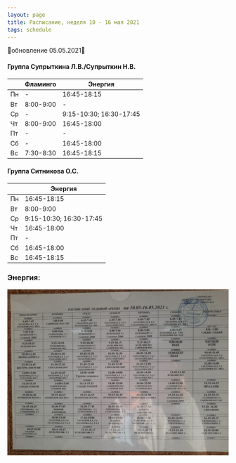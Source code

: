 ```yaml
---
layout: page
title: Расписание, неделя 10 - 16 мая 2021
tags: schedule
---
```


🔺обновление 05.05.2021🔺  

#### Группа Супрыткина Л.В./Супрыткин Н.В.

|        | Фламинго                       			| Энергия                   |
|--------|--------------------------------------|-------------------------------|
| Пн     | -                           					| 16:45-18:15    				|
| Вт     | 8:00-9:00                   					| -      				|
| Ср     |  -                          					| 9:15-10:30; 16:30-17:45|
| Чт     | 8:00-9:00                  					| 16:45-18:00   					|
| Пт     |           -                  				|  -             				|
| Сб     |            -                 				| 16:45-18:00 						|
| Вс     | 7:30-8:30                 						| 16:45-18:15						|

#### Группа Ситникова О.С.

|        | Энергия        				|
|--------|------------------------|
| Пн     | 16:45-18:15    				|
| Вт     | 8:00-9:00      				|
| Ср     | 9:15-10:30; 16:30-17:45|
| Чт     | 16:45-18:00   					|
| Пт     |  -             				|
| Сб     | 16:45-18:00 						|
| Вс     | 16:45-18:15						|


### Энергия:
![фото расписания](/sources/schedule/05052021.jpeg)


